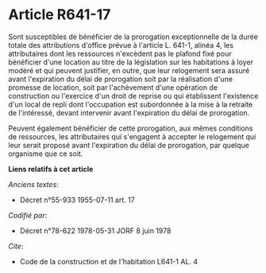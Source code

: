 # Article R641-17

Sont susceptibles de bénéficier de la prorogation exceptionnelle de la durée totale des attributions d'office prévue à
l'article L. 641-1, alinéa 4, les attributaires dont les ressources n'excèdent pas le plafond fixé pour bénéficier d'une
location au titre de la législation sur les habitations à loyer modéré et qui peuvent justifier, en outre, que leur
relogement sera assuré avant l'expiration du délai de prorogation soit par la réalisation d'une promesse de location, soit
par l'achèvement d'une opération de construction ou l'exercice d'un droit de reprise ou qui établissent l'existence d'un
local de repli dont l'occupation est subordonnée à la mise à la retraite de l'intéressé, devant intervenir avant l'expiration
du délai de prorogation.

Peuvent également bénéficier de cette prorogation, aux mêmes conditions de ressources, les attributaires qui s'engagent à
accepter le relogement qui leur serait proposé avant l'expiration du délai de prorogation, par quelque organisme que ce soit.

**Liens relatifs à cet article**

_Anciens textes_:

  - Décret n°55-933 1955-07-11 art. 17

_Codifié par_:

  - Décret n°78-622 1978-05-31 JORF 8 juin 1978

_Cite_:

  - Code de la construction et de l'habitation L641-1 AL. 4
